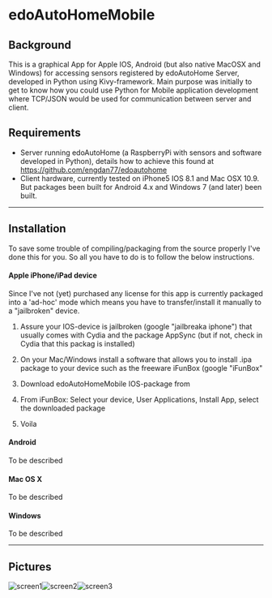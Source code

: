 edoAutoHomeMobile
==============

Background
--------------

This is a graphical App for Apple IOS, Android (but also native MacOSX and Windows) for accessing sensors registered by edoAutoHome Server, developed in Python using Kivy-framework.
Main purpose was initially to get to know how you could use Python for Mobile application development where TCP/JSON would be used for communication between server and client.


Requirements
--------------

* Server running edoAutoHome (a RaspberryPi with sensors and software developed in Python), details how to achieve this found at https://github.com/engdan77/edoautohome
* Client hardware, currently tested on iPhone5 IOS 8.1 and Mac OSX 10.9. But packages been built for Android 4.x and Windows 7 (and later) been built.


----------------------
Installation
----------------------

To save some trouble of compiling/packaging from the source properly I've done this for you. So all you have to do is to follow the below instructions.

#### Apple iPhone/iPad device

Since I've not (yet) purchased any license for this app is currently packaged into a 'ad-hoc' mode which means you have to transfer/install it manually to a "jailbroken" device.
1. Assure your IOS-device is jailbroken (google "jailbreaka iphone") that usually comes with Cydia and the package AppSync (but if not, check in Cydia that this packag is installed)

2. On your Mac/Windows install a software that allows you to install .ipa package to your device such as the freeware iFunBox (google "iFunBox"

3. Download edoAutoHomeMobile IOS-package from 

4. From iFunBox: Select your device, User Applications, Install App, select the downloaded package

5. Voila


#### Android
To be described

#### Mac OS X
To be described

#### Windows
To be described


-------------------------
Pictures
-------------------------

![screen1](https://github.com/engdan77/edoAutoHomeMobile/blob/master/pics/EdoAutoHomeMobile_sensors_01.jpg)![screen2](https://github.com/engdan77/edoAutoHomeMobile/blob/master/pics/EdoAutoHomeMobile_sensors_02.jpg)![screen3](https://github.com/engdan77/edoAutoHomeMobile/blob/master/pics/EdoAutoHomeMobile_sensors_03.jpg)




